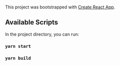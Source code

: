 This project was bootstrapped with [Create React App](https://github.com/facebook/create-react-app).

## Available Scripts
In the project directory, you can run:
### `yarn start`
### `yarn build`

